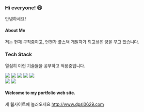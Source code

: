 ### Hi everyone! :smile:
안녕하세요!

#### About Me

저는 현재 구직중이고, 언젠가 풀스택 개발자가 되고싶은 꿈을 꾸고 있습니다.

### Tech Stack

열심히 이런 기술들을 공부하고 적용중입니다.

<img src="https://img.shields.io/badge/Java-007396?style=flat-square&logo=Java&logoColor=white"/></a>
<img src="https://img.shields.io/badge/Spring-6DB33F?style=flat-square&logo=Spring&logoColor=white"/></a>
<img src="https://img.shields.io/badge/Oracle-F80000?style=flat-square&logo=Oracle&logoColor=white"/></a>
<img src="https://img.shields.io/badge/jQuery-0769AD?style=flat-square&logo=jQuery&logoColor=white"/></a>
<img src="https://img.shields.io/badge/JavaScript-F7DF1E?style=flat-square&logo=JavaScript&logoColor=white"/></a><br>
<img src="https://img.shields.io/badge/HTML5-E34F26?style=flat-square&logo=HTML5&logoColor=white"/></a>
<img src="https://img.shields.io/badge/CSS3-1572B6?style=flat-square&logo=CSS3&logoColor=white"/></a> 

#### Welcome to my portfolio web site.
제 웹사이트에 놀러오세요
http://www.dpsl0629.com
